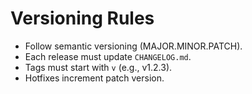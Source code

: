 # Versioning Rules

- Follow semantic versioning (MAJOR.MINOR.PATCH).
- Each release must update `CHANGELOG.md`.
- Tags must start with `v` (e.g., v1.2.3).
- Hotfixes increment patch version.
